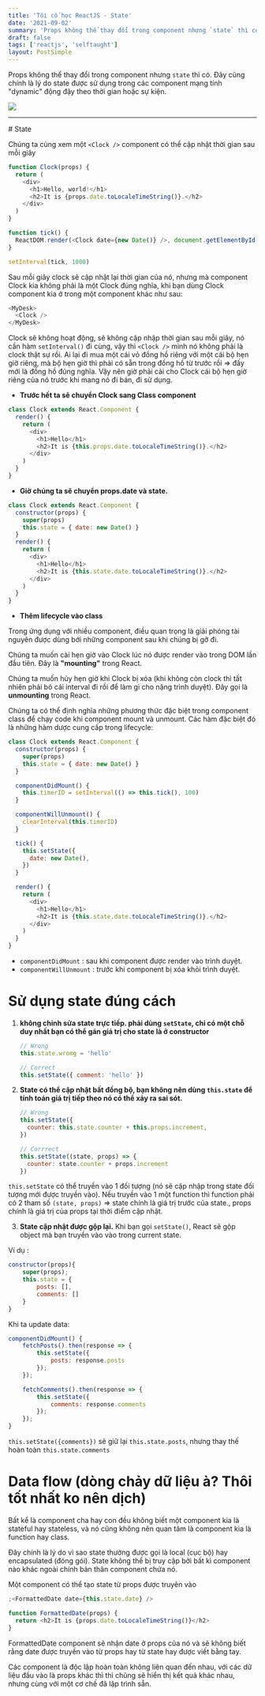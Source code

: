 ```yaml
---
title: 'Tôi cố học ReactJS - State'
date: '2021-09-02'
summary: 'Props không thể thay đổi trong component nhưng `state` thì có. Đây cũng chính là lý do state được sử dụng trong các component mạng tính "dynamic" động đậy theo thời gian hoặc sự kiện.'
draft: false
tags: ['reactjs', 'selftaught']
layout: PostSimple
---
```


Props không thể thay đổi trong component nhưng `state` thì có. Đây cũng chính là lý do state được sử dụng trong các component mạng tính "dynamic" động đậy theo thời gian hoặc sự kiện.

<Image src="/static/images/props.png" width={640} height={350} />

<hr />
# State

Chúng ta cùng xem một `<Clock />` component có thể cập nhật thời gian sau mỗi giây

```js
function Clock(props) {
  return (
    <div>
      <h1>Hello, world!</h1>
      <h2>It is {props.date.toLocaleTimeString()}.</h2>
    </div>
  )
}

function tick() {
  ReactDOM.render(<Clock date={new Date()} />, document.getElementById('root'))
}

setInterval(tick, 1000)
```

Sau mỗi giây clock sẽ cập nhật lại thời gian của nó, nhưng mà component Clock
kia không phải là một Clock đúng nghĩa, khi bạn dùng Clock component kia ở trong
một component khác như sau:

```js
<MyDesk>
  <Clock />
</MyDesk>
```

Clock sẽ không hoạt động, sẽ không cập nhập thời gian sau mỗi giây, nó cần hàm
`setInterval()` đi cùng, vậy thì `<Clock />` mình nó không phải là clock thật sự rồi.
Ai lại đi mua một cái vỏ đồng hồ riêng với một cái bộ hẹn giờ riêng, mà bộ hẹn giờ
thì phải có sẵn trong đồng hồ từ trước rồi => đấy mới là đồng hồ đúng nghĩa.
Vậy nên giờ phải cài cho Clock cái bộ hẹn giờ riêng của nó trước khi mang nó đi
bán, đi sử dụng.

- **Trước hết ta sẽ chuyển Clock sang Class component**

```js
class Clock extends React.Component {
  render() {
    return (
      <div>
        <h1>Hello</h1>
        <h2>It is {this.props.date.toLocaleTimeString()}.</h2>
      </div>
    )
  }
}
```

- **Giờ chúng ta sẽ chuyển props.date và state.**

```js
class Clock extends React.Component {
  constructor(props) {
    super(props)
    this.state = { date: new Date() }
  }
  render() {
    return (
      <div>
        <h1>Hello</h1>
        <h2>It is {this.state.date.toLocaleTimeString()}.</h2>
      </div>
    )
  }
}
```

- **Thêm lifecycle vào class**

Trong ứng dụng với nhiều component, điều quan trọng là giải phóng tài nguyên
được dùng bới những component sau khi chúng bị gỡ đi.

Chúng ta muốn cài hẹn giờ vào Clock lúc nó được render vào trong DOM lần đầu tiên. Đây
là **"mounting"** trong React.

Chúng ta muốn hủy hẹn giờ khi Clock bị xóa (khi không còn clock thì tất nhiên phải
bỏ cái interval đi rồi để làm gì cho nặng trình duyệt). Đây gọi là **unmounting** trong React.

Chúng ta có thể định nghĩa những phương thức đặc biệt trong component class để
chạy code khi component mount và unmount. Các hàm đặc biệt đó là những hàm dược
cung cấp trong lifecycle:

```js
class Clock extends React.Component {
  constructor(props) {
    super(props)
    this.state = { date: new Date() }
  }

  componentDidMount() {
    this.timerID = setInterval(() => this.tick(), 100)
  }

  componentWillUnmount() {
    clearInterval(this.timerID)
  }

  tick() {
    this.setState({
      date: new Date(),
    })
  }

  render() {
    return (
      <div>
        <h1>Hello</h1>
        <h2>It is {this.state.date.toLocaleTimeString()}.</h2>
      </div>
    )
  }
}
```

- `componentDidMount` : sau khi component được render vào trình duyệt.
- `componentWillUnmount` : trước khi component bị xóa khỏi trình duyệt.

# Sử dụng state đúng cách

1. **không chỉnh sửa state trực tiếp. phải dùng `setState`, chỉ có một chỗ duy nhất bạn
   có thể gán giá trị cho state là ở constructor**

   ```js
   // Wrong
   this.state.wromg = 'hello'

   // Correct
   this.setState({ comment: 'hello' })
   ```

2. **State có thể cập nhật bất đồng bộ, bạn không nên dùng `this.state` để tính toán
   giá trị tiếp theo nó có thể xảy ra sai sót.**

   ```js
   // Wrong
   this.setState({
     counter: this.state.counter + this.props.increment,
   })

   // Corrrect
   this.setState((state, props) => {
     counter: state.counter + props.increment
   })
   ```

`this.setState` có thể truyền vào 1 đối tượng (nó sẽ cập nhập trong state đối tượng mới được truyền vào). Nếu truyền vào 1 một function thì function phải có 2 tham số `(state, props)` => state chính là giá trị trước của state., props chính là giá trị của props tại thời điểm cập nhật.

3. **State cập nhật được gộp lại.**
   Khi bạn gọi `setState()`, React sẽ gộp object mà bạn truyền vào vào trong current state.

Ví dụ :

```js
constructor(props){
    super(props);
    this.state = {
        posts: [],
        comments: []
    }
}
```

Khi ta update data:

```js
componentDidMount() {
    fetchPosts().then(response => {
        this.setState({
            posts: response.posts
        });
    });

    fetchComments().then(response => {
        this.setState({
            comments: response.comments
        });
    });
}
```

`this.setState({comments})` sẽ giữ lại `this.state.posts`, nhưng thay thế hoàn toàn
`this.state.comments`

# Data flow (dòng chảy dữ liệu à? Thôi tốt nhất ko nên dịch)

Bất kể là component cha hay con đều không biết một component kia là stateful hay
stateless, và nó cũng không nên quan tâm là component kia là function hay class.

Đây chính là lý do vì sao state thường được gọi là local (cục bộ) hay
encapsulated (đóng gói). State không thể bị truy cập bởi bất kì component nào khác
ngoài chính bản thân component chứa nó.

Một component có thể tạo state từ props được truyên vào

```js
;<FormattedDate date={this.state.date} />

function FormattedDate(props) {
  return <h2>It is {props.date.toLocaleTimeString()}</h2>
}
```

FormattedDate component sẽ nhận date ở props của nó và sẽ không biết rằng date
được truyền vào từ props hay từ state hay được viết bằng tay.

Các component là độc lập hoàn toàn không liên quan đến nhau, với các dữ liệu đầu
vào là props khác thì thì chũng sẽ hiển thị kết quả khác nhau, nhưng cùng với
một cơ chế đã lập trình sẵn.
